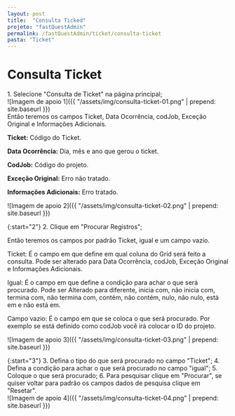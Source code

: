```yaml
---
layout: post
title:  "Consulta Ticked"
projeto: "fastQuestAdmin"
permalink: /fastQuestAdmin/ticket/consulta-ticket
pasta: "Ticket"
---
```

# Consulta Ticket
<div class="row" markdown="1">
<div class="6u" markdown="1">
1. Selecione "Consulta de Ticket" na página principal;
</div>
<div class="6u" markdown="1">
![Imagem de apoio 1]({{ "/assets/img/consulta-ticket-01.png" | prepend: site.baseurl }})
</div>                               
</div>
Então teremos os campos Ticket, Data Ocorrência, codJob, Exceção Original e Informações Adicionais.

**Ticket:** Código do Ticket.

**Data Ocorrência:** Dia, mês e ano que gerou o ticket.

**CodJob:** Código do projeto.

**Exceção Original:** Erro não tratado.

**Informações Adicionais:** Erro tratado.

![Imagem de apoio 2]({{ "/assets/img/consulta-ticket-02.png" | prepend: site.baseurl }})

{:start="2"}
2. Clique em "Procurar Registros";

Então teremos os campos por padrão Ticket, igual e um campo vazio.

Ticket: É o campo em que define em qual coluna do Grid será feito a consulta. Pode ser alterado para Data Ocorrência, codJob, Exceção 
Original e Informações Adicionais.

Igual: É o campo em que define a condição para achar o que será procurado. Pode ser Alterado para diferente, inicia com, não inicia com, termina com, não termina com, contém, não contém, nulo, não nulo, está em e não está em.

Campo vazio: É o campo em que se coloca o que será procurado. Por exemplo se está definido como codJob você irá colocar o ID do projeto.

![Imagem de apoio 3]({{ "/assets/img/consulta-ticket-03.png" | prepend: site.baseurl }})
<div class="row" markdown="1">
<div class="6u 12u$(small)" markdown="1">
{:start="3"}
3. Defina o tipo do que será procurado no campo "Ticket";
4. Defina a condição para achar o que será procurado no campo "igual";
5. Coloque o que será procurado;
6. Para pesquisar clique em "Procurar", se quiser voltar para padrão os campos dados de pesquisa clique em "Resetar".
</div>
<div class="6u 12u$(small)" markdown="1">
![Imagem de apoio 4]({{ "/assets/img/consulta-ticket-04.png" | prepend: site.baseurl }})
</div>                               
</div>